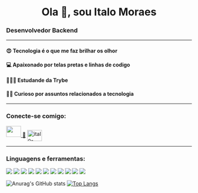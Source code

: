 <h1 align="center">Ola 👋, sou Italo Moraes</h1>
<h3 align="left">Desenvolvedor Backend</h3>

-----

<h4 align="left">😍 Tecnologia é o que me faz brilhar os olhor</h3>
<h4 align="left">💻 Apaixonado por telas pretas e linhas de codigo</h3>
<h4 align="left">👨🏼‍🎓 Estudande da Trybe</h3>
<h4 align="left">🕵🏼 Curioso por assuntos relacionados a tecnologia</h3>

-----

<h3 align="left">Conecte-se comigo:</h3>
<p align="left">
<a href="https://api.whatsapp.com/send/?phone=5588997813771&text=Contato+Italo+Moraes&type=phone_number&app_absent=0" target="_blank"><img src="https://www.designi.com.br/images/preview/10000486.jpg" height="30" width="40" /</a>
<a href="https://criarmeulink.com.br/u/1664852013">📧</a>
<a href="https://linkedin.com/in/italo-moraess" target="_blank"><img align="center" src="https://raw.githubusercontent.com/rahuldkjain/github-profile-readme-generator/master/src/images/icons/Social/linked-in-alt.svg" alt="italo-moraess" height="30" width="40" /></a>
</p>

----

<h3 align="left">Linguagens e ferramentas:</h3>
<p align="left">
  <!--- https://skillicons.dev -->
  <a href="https://nodejs.org" target="_blank"><img src="https://skillicons.dev/icons?i=nodejs" /></a>
  <a href="https://git-scm.com/" target="_blank"><img src="https://skillicons.dev/icons?i=git" /></a>
  <a href="https://www.docker.com/" target="_blank"><img src="https://skillicons.dev/icons?i=docker" /></a>
  <a href="https://github.com/" target="_blank"><img src="https://skillicons.dev/icons?i=github" /></a>
  <a href="https://www.heroku.com/" target="_blank"><img src="https://skillicons.dev/icons?i=heroku" /></a>
  <a href="https://developer.mozilla.org/en-US/docs/Web/JavaScript" target="_blank"><img src="https://skillicons.dev/icons?i=js" /></a>
  <a href="https://www.typescriptlang.org/" target="_blank"><img src="https://skillicons.dev/icons?i=ts" /></a>
  <a href="https://www.linux.org/" target="_blank"><img src="https://skillicons.dev/icons?i=linux" /></a>
  <a href="https://www.mongodb.com/" target="_blank"><img src="https://skillicons.dev/icons?i=mongodb" /></a>
  <a href="https://code.visualstudio.com/" target="_blank"><img src="https://skillicons.dev/icons?i=vscode" /></a>
  <a href="https://www.mysql.com/" target="_blank"><img src="https://skillicons.dev/icons?i=mysql" /></a>
</p>


![Anurag's GitHub stats](https://github-readme-stats.vercel.app/api?username=italomoraess&show_icons=true&theme=radical&layout=compact)
[![Top Langs](https://github-readme-stats.vercel.app/api/top-langs/?username=italomoraess&layout=compact&theme=dark)](https://github.com/anuraghazra/github-readme-stats)
